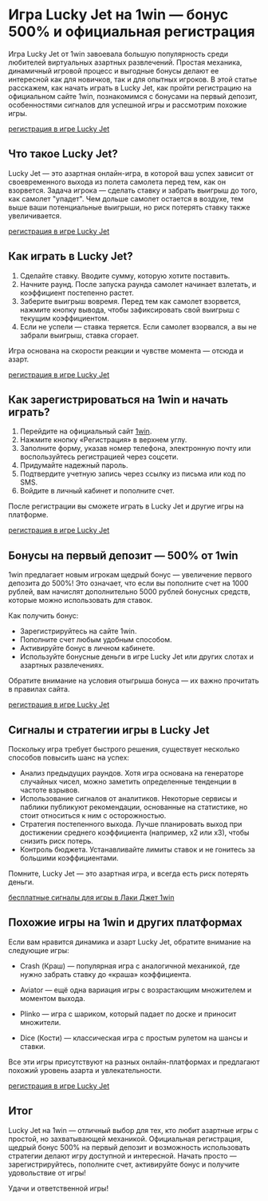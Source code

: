 # Игра Lucky Jet на 1win — бонус 500% и официальная регистрация

Игра Lucky Jet от 1win завоевала большую популярность среди любителей виртуальных азартных развлечений. Простая механика, динамичный игровой процесс и выгодные бонусы делают ее интересной как для новичков, так и для опытных игроков. В этой статье расскажем, как начать играть в Lucky Jet, как пройти регистрацию на официальном сайте 1win, познакомимся с бонусами на первый депозит, особенностями сигналов для успешной игры и рассмотрим похожие игры.

[регистрация в игре Lucky Jet](https://rocketqueen-game.com/ru/1win-registration/)

## Что такое Lucky Jet?

Lucky Jet — это азартная онлайн-игра, в которой ваш успех зависит от своевременного выхода из полета самолета перед тем, как он взорвется. Задача игрока — сделать ставку и забрать выигрыш до того, как самолет "упадет". Чем дольше самолет остается в воздухе, тем выше ваши потенциальные выигрыши, но риск потерять ставку также увеличивается.

[регистрация в игре Lucky Jet](https://rocketqueen-game.com/ru/1win-registration/)


## Как играть в Lucky Jet?

1. Сделайте ставку. Вводите сумму, которую хотите поставить.
2. Начните раунд. После запуска раунда самолет начинает взлетать, и коэффициент постепенно растет.
3. Заберите выигрыш вовремя. Перед тем как самолет взорвется, нажмите кнопку вывода, чтобы зафиксировать свой выигрыш с текущим коэффициентом.
4. Если не успели — ставка теряется. Если самолет взорвался, а вы не забрали выигрыш, ставка сгорает.

Игра основана на скорости реакции и чувстве момента — отсюда и азарт.

[регистрация в игре Lucky Jet](https://rocketqueen-game.com/ru/1win-registration/)


## Как зарегистрироваться на 1win и начать играть?

1. Перейдите на официальный сайт [1win](https://rocketqueen-game.com/ru/1win-registration/).
2. Нажмите кнопку «Регистрация» в верхнем углу.
3. Заполните форму, указав номер телефона, электронную почту или воспользуйтесь регистрацией через соцсети.
4. Придумайте надежный пароль.
5. Подтвердите учетную запись через ссылку из письма или код по SMS.
6. Войдите в личный кабинет и пополните счет.

После регистрации вы сможете играть в Lucky Jet и другие игры на платформе.

[регистрация в игре Lucky Jet](https://rocketqueen-game.com/ru/1win-registration/)


## Бонусы на первый депозит — 500% от 1win

1win предлагает новым игрокам щедрый бонус — увеличение первого депозита до 500%! Это означает, что если вы пополните счет на 1000 рублей, вам начислят дополнительно 5000 рублей бонусных средств, которые можно использовать для ставок.

Как получить бонус:

- Зарегистрируйтесь на сайте 1win.
- Пополните счет любым удобным способом.
- Активируйте бонус в личном кабинете.
- Используйте бонусные деньги в игре Lucky Jet или других слотах и азартных развлечениях.

Обратите внимание на условия отыгрыша бонуса — их важно прочитать в правилах сайта.

[регистрация в игре Lucky Jet](https://rocketqueen-game.com/ru/1win-registration/)


## Сигналы и стратегии игры в Lucky Jet

Поскольку игра требует быстрого решения, существует несколько способов повысить шанс на успех:

- Анализ предыдущих раундов. Хотя игра основана на генераторе случайных чисел, можно заметить определенные тенденции в частоте взрывов.
- Использование сигналов от аналитиков. Некоторые сервисы и паблики публикуют рекомендации, основанные на статистике, но стоит относиться к ним с осторожностью.
- Стратегия постепенного выхода. Лучше планировать выход при достижении среднего коэффициента (например, х2 или х3), чтобы снизить риск потерь.
- Контроль бюджета. Устанавливайте лимиты ставок и не гонитесь за большими коэффициентами.

Помните, Luckу Jet — это азартная игра, и всегда есть риск потерять деньги.

[бесплатные сигналы для игры в Лаки Джет 1win](https://rocketqueen-game.com/lucky-jet-signals.html)


## Похожие игры на 1win и других платформах

Если вам нравится динамика и азарт Lucky Jet, обратите внимание на следующие игры:

- Crash (Краш) — популярная игра с аналогичной механикой, где нужно забрать ставку до «краша» коэффициента.
- Aviator — ещё одна вариация игры с возрастающим множителем и моментом выхода.
- Plinko — игра с шариком, который падает по доске и приносит множители.

- Dice (Кости) — классическая игра с простым рулетом на шансы и ставки.

Все эти игры присутствуют на разных онлайн-платформах и предлагают похожий уровень азарта и увлекательности.

[регистрация в игре Lucky Jet](https://rocketqueen-game.com/ru/1win-registration/)


## Итог

 Lucky Jet на 1win — отличный выбор для тех, кто любит азартные игры с простой, но захватывающей механикой. Официальная регистрация, щедрый бонус 500% на первый депозит и возможность использовать стратегии делают игру доступной и интересной. Начать просто — зарегистрируйтесь, пополните счет, активируйте бонус и получите удовольствие от игры!

Удачи и ответственной игры!
